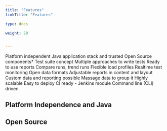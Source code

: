 ```yaml
---
title: "Features"
linkTitle: "Features"

type: docs

weight: 20


---
```


Platform independent
Java application stack and trusted Open Source components*
Test suite concept
Multiple approaches to write tests
Ready to use reports
Compare runs, trend runs
Flexible load profiles
Realtime test monitoring
Open data formats
Adjustable reports in content and layout
Custom data and reporting possible
Massage data to group it
Highly scalable
Easy to deploy
CI ready - Jenkins module
Command line (CLI) driven

## Platform Independence and Java

## Open Source

## 